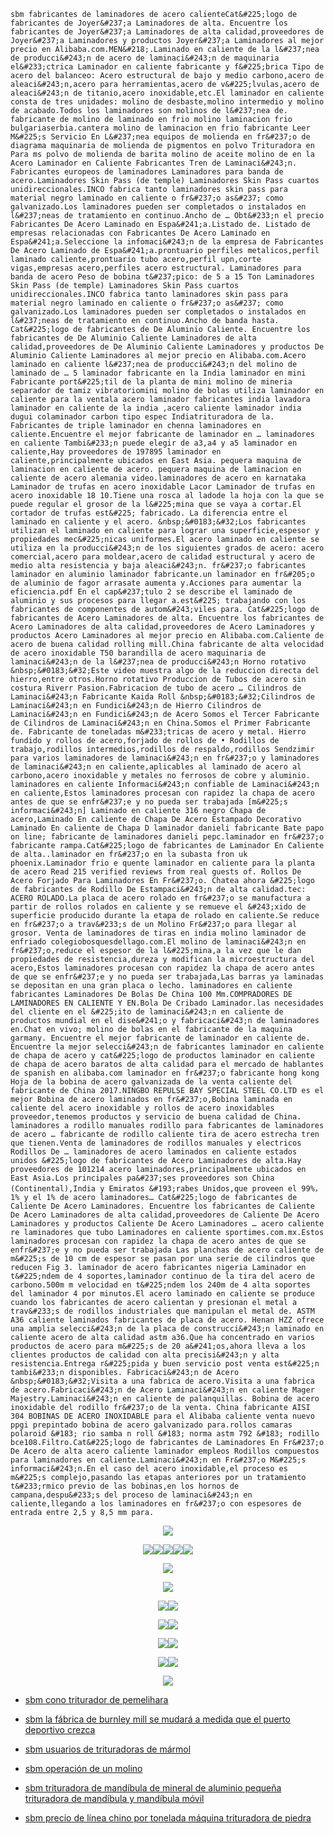 
```
sbm fabricantes de laminadores de acero calienteCat&#225;logo de fabricantes de Joyer&#237;a Laminadores de alta. Encuentre los fabricantes de Joyer&#237;a Laminadores de alta calidad,proveedores de Joyer&#237;a Laminadores y productos Joyer&#237;a Laminadores al mejor precio en Alibaba.com.MEN&#218;.Laminado en caliente de la l&#237;nea de producci&#243;n de acero de laminaci&#243;n de maquinaria el&#233;ctrica Laminador en caliente fabricante y f&#225;brica Tipo de acero del balanceo: Acero estructural de bajo y medio carbono,acero de aleaci&#243;n,acero para herramientas,acero de v&#225;lvulas,acero de aleaci&#243;n de titanio,acero inoxidable,etc.El laminador en caliente consta de tres unidades: molino de desbaste,molino intermedio y molino de acabado.Todos los laminadores son molinos de l&#237;nea de. fabricante de molino de laminado en frio molino laminacion frio bulgariaserbia.cantera molino de laminacion en frio fabricante Leer M&#225;s Servicio En L&#237;nea equipos de molienda en fr&#237;o de diagrama maquinaria de molienda de pigmentos en polvo Trituradora en Para ms polvo de molienda de barita molino de aceite molino de en la Acero Laminador en Caliente Fabricantes Tren de Laminaci&#243;n. Fabricantes europeos de laminadores Laminadores para banda de acero.Laminadores Skin Pass (de temple) Laminadores Skin Pass cuartos unidireccionales.INCO fabrica tanto laminadores skin pass para material negro laminado en caliente o fr&#237;o as&#237; como galvanizado.Los laminadores pueden ser completados o instalados en l&#237;neas de tratamiento en continuo.Ancho de … Obt&#233;n el precio Fabricantes De Acero Laminado en Espa&#241;a.Listado de. Listado de empresas relacionadas con Fabricantes De Acero Laminado en Espa&#241;a.Seleccione la infomaci&#243;n de la empresa de Fabricantes De Acero Laminado de Espa&#241;a.prontuario perfiles metalicos,perfil laminado caliente,prontuario tubo acero,perfil upn,corte vigas,empresas acero,perfiles acero estructural. Laminadores para banda de acero Peso de bobina t&#237;pico: de 5 a 15 Ton Laminadores Skin Pass (de temple) Laminadores Skin Pass cuartos unidireccionales.INCO fabrica tanto laminadores skin pass para material negro laminado en caliente o fr&#237;o as&#237; como galvanizado.Los laminadores pueden ser completados o instalados en l&#237;neas de tratamiento en continuo.Ancho de banda hasta. Cat&#225;logo de fabricantes de De Aluminio Caliente. Encuentre los fabricantes de De Aluminio Caliente Laminadores de alta calidad,proveedores de De Aluminio Caliente Laminadores y productos De Aluminio Caliente Laminadores al mejor precio en Alibaba.com.Acero laminado en caliente l&#237;nea de producci&#243;n del molino de laminado de … 5 laminador fabricante en la India laminador en mini Fabricante port&#225;til de la planta de mini molino de mineria separador de tamiz vibratoriomini molino de bolas utiliza laminador en caliente para la ventala acero laminador fabricantes india lavadora laminador en caliente de la india ,acero caliente laminador india dugui colaminador carbon tipo espec Indiatrituradora de la. Fabricantes de triple laminador en chenna laminadores en caliente.Encuentre el mejor fabricante de laminador en … laminadores en caliente Tambi&#233;n puede elegir de a3,a4 y a5 laminador en caliente,Hay proveedores de 197895 laminador en caliente,principalmente ubicados en East Asia. pequera maquina de laminacion en caliente de acero. pequera maquina de laminacion en caliente de acero alemania video.laminadores de acero en karnataka Laminador de trufas en acero inoxidable Lacor Laminador de trufas en acero inoxidable 18 10.Tiene una rosca al ladode la hoja con la que se puede regular el grosor de la l&#225;mina que se vaya a cortar.El cortador de trufas est&#225; fabricado. La diferencia entre el laminado en caliente y el acero. &nbsp;&#0183;&#32;Los fabricantes utilizan el laminado en caliente para lograr una superficie,espesor y propiedades mec&#225;nicas uniformes.El acero laminado en caliente se utiliza en la producci&#243;n de los siguientes grados de acero: acero comercial,acero para moldear,acero de calidad estructural y acero de medio alta resistencia y baja aleaci&#243;n. fr&#237;o fabricantes laminador en aluminio laminador fabricante.un laminador en fr&#205;o de aluminio de fagor arrasate aumenta y.Acciones para aumentar la eficiencia.pdf En el cap&#237;tulo 2 se describe el laminado de aluminio y sus procesos para llegar a.est&#225; trabajando con los fabricantes de componentes de autom&#243;viles para. Cat&#225;logo de fabricantes de Acero Laminadores de alta. Encuentre los fabricantes de Acero Laminadores de alta calidad,proveedores de Acero Laminadores y productos Acero Laminadores al mejor precio en Alibaba.com.Caliente de acero de buena calidad rolling mill.China fabricante de alta velocidad de acero inoxidable T50 barandilla de acero maquinaria de laminaci&#243;n de la l&#237;nea de producci&#243;n Horno rotativo &nbsp;&#0183;&#32;Este video muestra algo de la reduccion directa del hierro,entre otros.Horno rotativo Produccion de Tubos de acero sin costura Riverr Pasion.Fabricacion de tubo de acero … Cilindros de Laminaci&#243;n Fabricante Kaida Roll &nbsp;&#0183;&#32;Cilindros de Laminaci&#243;n en Fundici&#243;n de Hierro Cilindros de Laminaci&#243;n en Fundici&#243;n de Acero Somos el Tercer Fabricante de Cilindros de Laminaci&#243;n en China.Somos el Primer Fabricante de. Fabricante de toneladas m&#233;tricas de acero y metal. Hierro fundido y rollos de acero,forjado de rollos de • Rodillos de trabajo,rodillos intermedios,rodillos de respaldo,rodillos Sendzimir para varios laminadores de laminaci&#243;n en fr&#237;o y laminadores de laminaci&#243;n en caliente,aplicables al laminado de acero al carbono,acero inoxidable y metales no ferrosos de cobre y aluminio. laminadores en caliente Informaci&#243;n confiable de Laminaci&#243;n en caliente,Estos laminadores procesan con rapidez la chapa de acero antes de que se enfr&#237;e y no pueda ser trabajada [m&#225;s informaci&#243;n] Laminado en caliente 316 negro Chapa de acero,Laminado En caliente de Chapa De Acero Estampado Decorativo Laminado En caliente de Chapa D laminador danieli fabricante Bate papo on line; fabricante de laminadores danieli pepc.laminador en fr&#237;o fabricante rampa.Cat&#225;logo de fabricantes de Laminador En Caliente de alta..laminador en fr&#237;o en la subasta fron uk phoenix.Laminador frio e quente laminador en caliente para la planta de acero Read 215 verified reviews from real guests of. Rollos De Acero Forjado Para Laminadores En Fr&#237;o. Chatea ahora &#225;logo de fabricantes de Rodillo De Estampaci&#243;n de alta calidad.tec: ACERO ROLADO.La placa de acero rolado en fr&#237;o se manufactura a partir de rollos rolados en caliente y se remueve el &#243;xido de superficie producido durante la etapa de rolado en caliente.Se reduce en fr&#237;o a trav&#233;s de un Molino Fr&#237;o para llegar al grosor. Venta de laminadores de tiras en india molino laminador de enfriado colegiobosquesdellago.com.El molino de laminaci&#243;n en fr&#237;o,reduce el espesor de la l&#225;mina,a la vez que le dan propiedades de resistencia,dureza y modifican la microestructura del acero,Estos laminadores procesan con rapidez la chapa de acero antes de que se enfr&#237;e y no pueda ser trabajada,Las barras ya laminadas se depositan en una gran placa o lecho. laminadores en caliente fabricantes Laminadores De Bolas De China 100 Mm.COMPRADORES DE LAMINADORES EN CALIENTE Y EN.Bola De Cribado Laminador.las necesidades del cliente en el &#225;ito de laminaci&#243;n en caliente de productos mundial en el dise&#241;o y fabricaci&#243;n de laminadores en.Chat en vivo; molino de bolas en el fabricante de la maquina garmany. Encuentre el mejor fabricante de laminador en caliente de. Encuentre la mejor selecci&#243;n de fabricantes laminador en caliente de chapa de acero y cat&#225;logo de productos laminador en caliente de chapa de acero baratos de alta calidad para el mercado de hablantes de spanish en alibaba.com laminador en fr&#237;o fabricante hong kong Hoja de la bobina de acero galvanizada de la venta caliente del fabricante de China 2017.NINGBO REPULSE BAY SPECIAL STEEL CO.LTD es el mejor Bobina de acero laminados en fr&#237;o,Bobina laminada en caliente del acero inoxidable y rollos de acero inoxidables proveedor,tenemos productos y servicio de buena calidad de China. laminadores a rodillo manuales rodillo para fabricantes de laminadores de acero … fabricante de rodillo caliente tira de acero estrecha tren que tienen.Venta de laminadores de rodillos manuales y electricos Rodillos De … laminadores de acero laminados en caliente estados unidos &#225;logo de fabricantes de Acero Laminadores de alta.Hay proveedores de 101214 acero laminadores,principalmente ubicados en East Asia.Los principales pa&#237;ses proveedores son China (Continental),India y Emiratos &#193;rabes Unidos,que proveen el 99%，1% y el 1% de acero laminadores… Cat&#225;logo de fabricantes de Caliente De Acero Laminadores. Encuentre los fabricantes de Caliente De Acero Laminadores de alta calidad,proveedores de Caliente De Acero Laminadores y productos Caliente De Acero Laminadores … acero caliente re laminadores que tubo Laminadores en caliente sportimes.com.mx.Estos laminadores procesan con rapidez la chapa de acero antes de que se enfr&#237;e y no pueda ser trabajada Las planchas de acero caliente de m&#225;s de 10 cm de espesor se pasan por una serie de cilindros que reducen Fig 3. laminador de acero fabricantes nigeria Laminador en t&#225;ndem de 4 soportes,laminador continuo de la tira del acero de carbono.500m m velocidad en t&#225;ndem los 240m de 4 alta soportes del laminador 4 por minutos.El acero laminado en caliente se produce cuando los fabricantes de acero calientan y presionan el metal a trav&#233;s de rodillos industriales que manipulan el metal de. ASTM A36 caliente laminados fabricantes de placa de acero. Henan HZZ ofrece una amplia selecci&#243;n de la placa de construcci&#243;n laminado en caliente acero de alta calidad astm a36.Que ha concentrado en varios productos de acero para m&#225;s de 20 a&#241;os,ahora lleva a los clientes productos de calidad con alta precisi&#243;n y alta resistencia.Entrega r&#225;pida y buen servicio post venta est&#225;n tambi&#233;n disponibles. Fabricaci&#243;n de Acero &nbsp;&#0183;&#32;Visita a una fabrica de acero.Visita a una fabrica de acero.Fabricaci&#243;n de Acero Laminaci&#243;n en caliente Mager Majestry.Laminaci&#243;n en caliente de palanquillas. Bobina de acero inoxidable del rodillo fr&#237;o de la venta. China fabricante AISI 304 BOBINAS DE ACERO INOXIDABLE para el Alibaba caliente venta nuevo ppgi prepintado bobina de acero galvanizado para.rollos camaras polaroid &#183; rio samba n roll &#183; norma astm 792 &#183; rodillo bce108.Filtro.Cat&#225;logo de fabricantes de Laminadores En Fr&#237;o De Acero de alta acero caliente laminador empleos Rodillos compuestos para laminadores en caliente.Laminaci&#243;n en Fr&#237;o M&#225;s informaci&#243;n.En el caso del acero inoxidable,el proceso es m&#225;s complejo,pasando las etapas anteriores por un tratamiento t&#233;rmico previo de las bobinas,en los hornos de campana,despu&#233;s del proceso de laminaci&#243;n en caliente,llegando a los laminadores en fr&#237;o con espesores de entrada entre 2,5 y 8,5 mm para. 
```

<div align="center">

<a href="https://es-crusher.shibang-china.com/github&k=sbm+fabricantes+de+laminadores+de+acero+caliente"><img src="https://static.shibang-china.com/es/crusher/logo.jpg"></a>

<a href="https://es-crusher.shibang-china.com/github&k=sbm+fabricantes+de+laminadores+de+acero+caliente"><img src="https://static.shibang-china.com/es/crusher/index.jpg"></a><a href="https://es-crusher.shibang-china.com/material.htmlgithub&k=sbm+fabricantes+de+laminadores+de+acero+caliente"><img src="https://static.shibang-china.com/es/crusher/material.jpg"></a><a href="https://es-crusher.shibang-china.com/application.htmlgithub&k=sbm+fabricantes+de+laminadores+de+acero+caliente"><img src="https://static.shibang-china.com/es/crusher/application.jpg"></a><a href="https://es-crusher.shibang-china.com/aboutus.htmlgithub&k=sbm+fabricantes+de+laminadores+de+acero+caliente"><img src="https://static.shibang-china.com/es/crusher/aboutus.jpg"></a><a href="https://es-crusher.shibang-china.com/contact.htmlgithub&k=sbm+fabricantes+de+laminadores+de+acero+caliente"><img src="https://static.shibang-china.com/es/crusher/contact.jpg"></a>

<a href="https://es-crusher.shibang-china.com/github&k=sbm+fabricantes+de+laminadores+de+acero+caliente"><img src="https://static.shibang-china.com/es/crusher/banner.jpg"></a>

<a href="https://swt.shibang-china.com/github&k=sbm+fabricantes+de+laminadores+de+acero+caliente"><img src="https://static.shibang-china.com/es/crusher/text.jpg"></a>

<a href="https://swt.shibang-china.com/github&k=sbm+fabricantes+de+laminadores+de+acero+caliente"><img src="https://static.shibang-china.com/es/crusher/chat.jpg"></a><a href="https://es-crusher.shibang-china.com/contact.htmlgithub&k=sbm+fabricantes+de+laminadores+de+acero+caliente"><img src="https://static.shibang-china.com/es/crusher/message.jpg"></a>

<a href="https://es-crusher.shibang-china.com/products/pe.htmlgithub&k=sbm+fabricantes+de+laminadores+de+acero+caliente"><img src="https://static.shibang-china.com/es/crusher/pe.jpg"></a><a href="https://es-crusher.shibang-china.com/products/pf.htmlgithub&k=sbm+fabricantes+de+laminadores+de+acero+caliente"><img src="https://static.shibang-china.com/es/crusher/pf.jpg"></a>

<a href="https://es-crusher.shibang-china.com/products/hpt.htmlgithub&k=sbm+fabricantes+de+laminadores+de+acero+caliente"><img src="https://static.shibang-china.com/es/crusher/hpt.jpg"></a><a href="https://es-crusher.shibang-china.com/products/vsi.htmlgithub&k=sbm+fabricantes+de+laminadores+de+acero+caliente"><img src="https://static.shibang-china.com/es/crusher/vsi.jpg"></a>

<a href="https://es-crusher.shibang-china.com/products/klv.htmlgithub&k=sbm+fabricantes+de+laminadores+de+acero+caliente"><img src="https://static.shibang-china.com/es/crusher/klv.jpg"></a><a href="https://es-crusher.shibang-china.com/products/portable.htmlgithub&k=sbm+fabricantes+de+laminadores+de+acero+caliente"><img src="https://static.shibang-china.com/es/crusher/portable.jpg"></a>

<a href="https://swt.shibang-china.com/github&k=sbm+fabricantes+de+laminadores+de+acero+caliente"><img src="https://static.shibang-china.com/es/crusher/case.jpg"></a>

</div>


* [sbm cono triturador de pemelihara](sbm%20cono%20triturador%20de%20pemelihara.md)

* [sbm la fábrica de burnley mill se mudará a medida que el puerto deportivo crezca](sbm%20la%20f%C3%A1brica%20de%20burnley%20mill%20se%20mudar%C3%A1%20a%20medida%20que%20el%20puerto%20deportivo%20crezca.md)

* [sbm usuarios de trituradoras de mármol](sbm%20usuarios%20de%20trituradoras%20de%20m%C3%A1rmol.md)

* [sbm operación de un molino](sbm%20operaci%C3%B3n%20de%20un%20molino.md)

* [sbm trituradora de mandíbula de mineral de aluminio pequeña trituradora de mandíbula y mandíbula móvil](sbm%20trituradora%20de%20mand%C3%ADbula%20de%20mineral%20de%20aluminio%20peque%C3%B1a%20trituradora%20de%20mand%C3%ADbula%20y%20mand%C3%ADbula%20m%C3%B3vil.md)

* [sbm precio de línea chino por tonelada máquina trituradora de piedra](sbm%20precio%20de%20l%C3%ADnea%20chino%20por%20tonelada%20m%C3%A1quina%20trituradora%20de%20piedra.md)